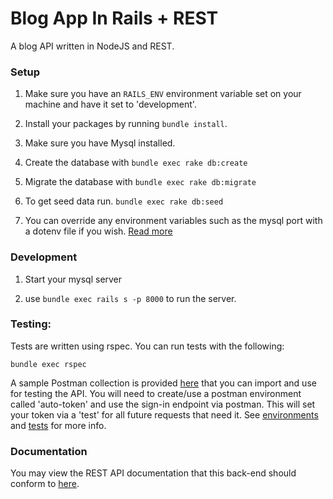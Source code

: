 # Blog App In Rails + REST

A blog API written in NodeJS and REST.

### Setup

1. Make sure you have an `RAILS_ENV` environment variable set on your machine and have it set to 'development'.

2. Install your packages by running `bundle install`.

3. Make sure you have Mysql installed.

4. Create the database with `bundle exec rake db:create`
 
5. Migrate the database with `bundle exec rake db:migrate`

6. To get seed data run. `bundle exec rake db:seed`

7. You can override any environment variables such as the mysql port with a dotenv file if you wish. [Read more](https://github.com/bkeepers/dotenv)

### Development

1. Start your mysql server

2. use `bundle exec rails s -p 8000` to run the server.

### Testing:

Tests are written using rspec. You can run tests with the following:

  	bundle exec rspec

A sample Postman collection is provided [here](../api-resources/rest/blog-app-rest.json.postman_collection) that you can import and use for testing the API. You will need to create/use a postman environment called 'auto-token' and use the sign-in endpoint via postman. This will set your token via a 'test' for all future requests that need it. See [environments](https://www.getpostman.com/docs/environments) and [tests](https://www.getpostman.com/docs/writing_tests) for more info.

### Documentation

You may view the REST API documentation that this back-end should conform to [here](https://rawgit.com/chiedolabs/blog-app-in-many-stacks/master/back-ends/api-resources/rest/build/index.html).
